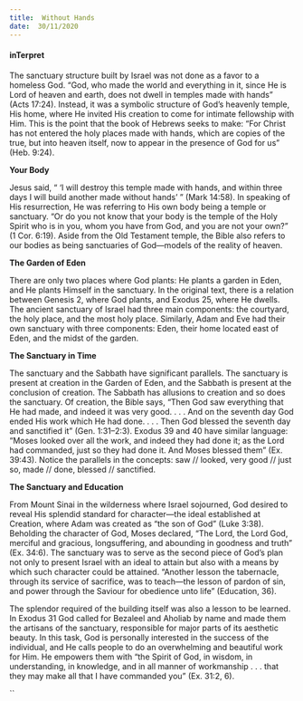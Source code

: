 ```yaml
---
title:  Without Hands
date:  30/11/2020
---
```


#### inTerpret

The sanctuary structure built by Israel was not done as a favor to a homeless God. “God, who made the world and everything in it, since He is Lord of heaven and earth, does not dwell in temples made with hands” (Acts 17:24). Instead, it was a symbolic structure of God’s heavenly temple, His home, where He invited His creation to come for intimate fellowship with Him. This is the point that the book of Hebrews seeks to make: “For Christ has not entered the holy places made with hands, which are copies of the true, but into heaven itself, now to appear in the presence of God for us” (Heb. 9:24).

**Your Body**

Jesus said, “ ‘I will destroy this temple made with hands, and within three days I will build another made without hands’ ” (Mark 14:58). In speaking of His resurrection, He was referring to His own body being a temple or sanctuary. “Or do you not know that your body is the temple of the Holy Spirit who is in you, whom you have from God, and you are not your own?” (1 Cor. 6:19). Aside from the Old Testament temple, the Bible also refers to our bodies as being sanctuaries of God—models of the reality of heaven.

**The Garden of Eden**

There are only two places where God plants: He plants a garden in Eden, and He plants Himself in the sanctuary. In the original text, there is a relation between Genesis 2, where God plants, and Exodus 25, where He dwells. The ancient sanctuary of Israel had three main components: the courtyard, the holy place, and the most holy place. Similarly, Adam and Eve had their own sanctuary with three components: Eden, their home located east of Eden, and the midst of the garden.

**The Sanctuary in Time**

The sanctuary and the Sabbath have significant parallels. The sanctuary is present at creation in the Garden of Eden, and the Sabbath is present at the conclusion of creation. The Sabbath has allusions to creation and so does the sanctuary. Of creation, the Bible says, “Then God saw everything that He had made, and indeed it was very good. . . . And on the seventh day God ended His work which He had done. . . . Then God blessed the seventh day and sanctified it” (Gen. 1:31–2:3). Exodus 39 and 40 have similar language: “Moses looked over all the work, and indeed they had done it; as the Lord had commanded, just so they had done it. And Moses blessed them” (Ex. 39:43). Notice the parallels in the concepts: saw // looked, very good // just so, made // done, blessed // sanctified.

**The Sanctuary and Education**

From Mount Sinai in the wilderness where Israel sojourned, God desired to reveal His splendid standard for character—the ideal established at Creation, where Adam was created as “the son of God” (Luke 3:38). Beholding the character of God, Moses declared, “The Lord, the Lord God, merciful and gracious, longsuffering, and abounding in goodness and truth” (Ex. 34:6). The sanctuary was to serve as the second piece of God’s plan not only to present Israel with an ideal to attain but also with a means by which such character could be attained. “Another lesson the tabernacle, through its service of sacrifice, was to teach—the lesson of pardon of sin, and power through the Saviour for obedience unto life” (Education, 36).

The splendor required of the building itself was also a lesson to be learned. In Exodus 31 God called for Bezaleel and Aholiab by name and made them the artisans of the sanctuary, responsible for major parts of its aesthetic beauty. In this task, God is personally interested in the success of the individual, and He calls people to do an overwhelming and beautiful work for Him. He empowers them with “the Spirit of God, in wisdom, in understanding, in knowledge, and in all manner of workmanship . . . that they may make all that I have commanded you” (Ex. 31:2, 6).

``